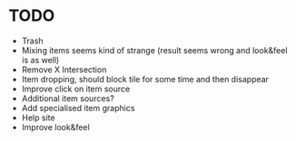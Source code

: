 # TODO

* Trash
* Mixing items seems kind of strange (result seems wrong and look&feel is as well)
* Remove X Intersection
* Item dropping, should block tile for some time and then disappear
* Improve click on item source
* Additional item sources?
* Add specialised item graphics
* Help site
* Improve look&feel